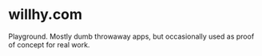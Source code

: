 # willhy.com

Playground. Mostly dumb throwaway apps, but occasionally used as proof of concept for real work.

